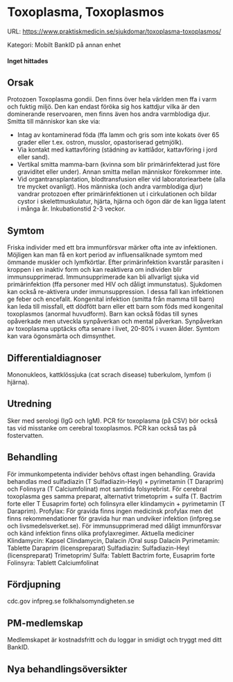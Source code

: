 # Toxoplasma, Toxoplasmos

URL: https://www.praktiskmedicin.se/sjukdomar/toxoplasma-toxoplasmos/



Kategori: Mobilt BankID på annan enhet

#### Inget hittades

## Orsak

Protozoen Toxoplasma gondii. Den finns över hela världen men ffa i varm och fuktig miljö. Den kan endast föröka sig hos kattdjur vilka är den dominerande reservoaren, men finns även hos andra varmblodiga djur.
Smitta till människor kan ske via:
- Intag av kontaminerad föda (ffa lamm och gris som inte kokats över 65 grader eller t.ex. ostron, musslor, opastoriserad getmjölk).
- Via kontakt med kattavföring (städning av kattlådor, kattavföring i jord eller sand).
- Vertikal smitta mamma-barn (kvinna som blir primärinfekterad just före graviditet eller under). Annan smitta mellan människor förekommer inte.
- Vid organtransplantation, blodtransfusion eller vid laboratoriearbete (alla tre mycket ovanligt).
Hos människa (och andra varmblodiga djur) vandrar protozoen efter primärinfektionen ut i cirkulationen och bildar cystor i skelettmuskulatur, hjärta, hjärna och ögon där de kan ligga latent i många år.
Inkubationstid 2-3 veckor.

## Symtom

Friska individer med ett bra immunförsvar märker ofta inte av infektionen. Möjligen kan man få en kort period av influensaliknade symtom med ömmande muskler och lymfkörtlar. Efter primärinfektion kvarstår parasiten i kroppen i en inaktiv form och kan reaktivera om individen blir immunsupprimerad.
Immunsupprimerade kan bli allvarligt sjuka vid primärinfektion (ffa personer med HIV och dåligt immunstatus). Sjukdomen kan också re-aktivera under immunsuppression. I dessa fall kan infektionen ge feber och encefalit.
Kongenital infektion (smitta från mamma till barn) kan leda till missfall, ett dödfött barn eller ett barn som föds med kongenital toxoplasmos (anormal huvudform). Barn kan också födas till synes opåverkade men utveckla synpåverkan och mental påverkan.
Synpåverkan av toxoplasma upptäcks ofta senare i livet, 20-80% i vuxen ålder. Symtom kan vara ögonsmärta och dimsynthet.

## Differentialdiagnoser

Mononukleos, kattklössjuka (cat scrach disease) tuberkulom, lymfom (i hjärna).

## Utredning

Sker med serologi (IgG och IgM). PCR för toxoplasma (på CSV) bör också tas vid misstanke om cerebral toxoplasmos. PCR kan också tas på fostervatten.

## Behandling

För immunkompetenta individer behövs oftast ingen behandling.
Gravida behandlas med sulfadiazin (T Sulfadiazin-Heyl) + pyrimetamin (T Daraprim) och Folinsyra (T Calciumfolinat) mot samtida folsyrebrist. För cerebral toxoplasma ges samma preparat, alternativt trimetoprim + sulfa (T. Bactrim forte eller T Eusaprim forte) och folinsyra eller klindamycin + pyrimetamin (T Daraprim).
Profylax: För gravida finns ingen medicinsk profylax men det finns rekommendationer för gravida hur man undviker infektion (infpreg.se och livsmedelsverket.se). För immunsupprimerad med dåligt immunförsvar och känd infektion finns olika profylaxregimer.
Aktuella mediciner
Klindamycin: Kapsel Clindamycin, Dalacin /Oral susp Dalacin
Pyrimetamin: Tablette Daraprim (licenspreparat)
Sulfadiazin: Sulfadiazin-Heyl (licenspreparat)
Trimetoprim/ Sulfa: Tablett Bactrim forte, Eusaprim forte
Folinsyra: Tablett Calciumfolinat

## Fördjupning

cdc.gov
infpreg.se
folkhalsomyndigheten.se

## PM-medlemskap

Medlemskapet är kostnadsfritt och du loggar in smidigt och tryggt med ditt BankID.

## Nya behandlingsöversikter

